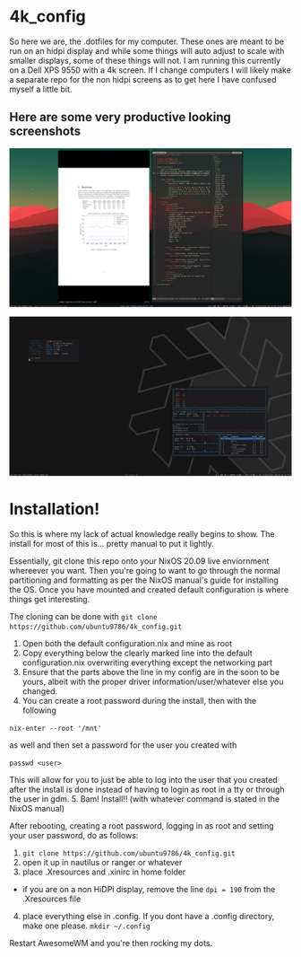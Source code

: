 # 4k_config

So here we are, the .dotfiles for my computer. These ones are meant to be run on an hidpi display and while some things will auto adjust to scale with smaller 
displays, some of these things will not. I am running this currently on a Dell XPS 9550 with a 4k screen. If I change computers
I will likely make a separate repo for the non hidpi screens as to get here I have confused myself a little bit. 

## Here are some very productive looking screenshots


![Pretend busy](https://github.com/ubuntu9786/4k_config/blob/main/screens/screen1.png?raw=true)


![desktop](https://github.com/ubuntu9786/4k_config/blob/main/screens/screen3.png?raw=true)



# Installation!

So this is where my lack of actual knowledge really begins to show. The install for most of this is... pretty manual to put it lightly. 

Essentially, git clone this repo onto your NixOS 20.09 live enviornment whereever you want. Then you're going to want to go through the normal partitioning
and formatting as per the NixOS manual's guide for installing the OS. Once you have mounted and created default configuration is where things get interesting. 

The cloning can be done with ```git clone https://github.com/ubuntu9786/4k_config.git```


1. Open both the default configuration.nix and mine as root
2. Copy everything below the clearly marked line into the default configuration.nix overwriting everything except the networking part
3. Ensure that the parts above the line in my config are in the soon to be yours, albeit with the proper driver information/user/whatever else you changed.
4. You can create a root password during the install, then with the following 

```nix-enter --root '/mnt'``` 

as well and then set a password for the user you created with

```passwd <user>```

This will allow for you to just be able to log into the user that you created after the install is done instead of having to login as root in a tty or through the user in gdm. 
5. Bam! Install!! (with whatever command is stated in the NixOS manual) 

After rebooting, creating a root password, logging in as root and setting your user password, do as follows: 

1. ```git clone https://github.com/ubuntu9786/4k_config.git``` 
2. open it up in nautilus or ranger or whatever
3. place .Xresources and .xinirc in home folder
- if you are on a non HiDPi display, remove the line ```dpi = 190``` from the .Xresources file
4. place everything else in .config. If you dont have a .config directory, make one please. ```mkdir ~/.config``` 

Restart AwesomeWM and you're then rocking my dots. 

